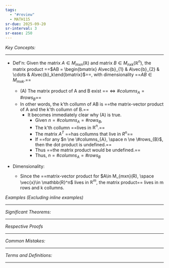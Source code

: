 ```yaml
---
tags:
  - "#review"
  - MATH115
sr-due: 2025-09-20
sr-interval: 3
sr-ease: 250
---
```

*Key Concepts:*
___

- Def'n: Given the matrix $A \in M_{mxn}(\mathbb{R})$ and matrix $B \in M_{nxk}(\mathbb{R}^n)$, the matrix product ==$AB = \begin{bmatrix} A\vec{b}_{1} & A\vec{b}_{2} & \cdots & A\vec{b}_k\end{bmatrix}$==, with dimensionality ==$AB \in M_{mxk}$.==
	- (A) The matrix product of A and B exist ==$\iff \#columns_{A} = \#rows_{B}$== 
	- In other words, the k'th collumn of AB is ==the matrix-vector product of A and the k'th collumn of B.==
		- It becomes immediately clear why (A) is true.
			- Given $n = \#columns_{A} = \#rows_{B}$,
			- The k'th collumn ==lives in $\mathbb{R}^n$.==
			- The matrix $A^T$ ==has collumns that live in $R^n$==
			- If ==for any $n \ne \#columns_{A}, \space n \ne \#rows_{B}$, then the dot product is undefined.==
			- Thus ==the matrix product would be undefined.==
			- Thus, $n = \#columns_{A} = \#rows_{B}$

- Dimensionality:
	- Since the ==matrix-vector product for $A\in M_{mxn}(R), \space \vec{x}\in \mathbb{R}^n$ lives in $\mathbb{R}^m$, the matrix product== lives in m rows and k collumns.


*Examples (Excluding inline examples)* 
___

*Significant Theorems:*
___

*Respective Proofs*
___

*Common Mistakes:*
___

*Terms and Definitions:*
___

